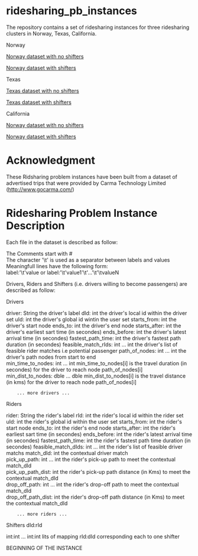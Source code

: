 # ridesharing_pb_instances

The repository contains a set of ridesharing instances for three ridesharing clusters in Norway, Texas, California.

Norway

<a href="http://ucc.insight-centre.org/varmant/rsp_instances/Norway_noShifters_dayId1_nbMonths24.tar.gz"> Norway dataset with no shifters  </a>

<a href="http://ucc.insight-centre.org/varmant/rsp_instances/Norway_withShifters_dayId1_nbMonths24.tar.gz"> Norway dataset with shifters </a>

Texas

<a href="http://ucc.insight-centre.org/varmant/rsp_instances/Texas_noShifters_dayId1_nbMonths9.tar.gz"> Texas dataset with no shifters </a>

<a href="http://ucc.insight-centre.org/varmant/rsp_instances/Texas_withShifters_dayId1_nbMonths9.tar.gz"> Texas dataset with shifters </a>

California

<a href="http://ucc.insight-centre.org/varmant/rsp_instances/California_noShifters_dayId1_nbMonths9.tar.gz"> Norway dataset with no shifters </a>

<a href="http://ucc.insight-centre.org/varmant/rsp_instances/California_withShifters_dayId1_nbMonths9.tar.gz"> Norway dataset with shifters</a>



# Acknowledgment

These Ridsharing problem instances have been built from a dataset of advertised trips that were provided by Carma Technology Limited (http://www.gocarma.com/)

# Ridesharing Problem Instance Description

Each file in the dataset is described as follow:

The Comments start with #  
The character '\t' is used as a separator between labels and values  
Meaningfull lines have the following form:  
     label:'\t'value or 
     label:'\t'value1'\t'...'\t'\tvalueN 

Drivers, Riders and Shifters (i.e. drivers willing to become passengers) are described as follow:

Drivers 

 driver:  String                         the driver's label
  dId:  int                              the driver's local id within the driver set 
  uId:  int                              the driver's global id wintin the user set
  starts_from:  int                      the driver's start node 
  ends_to:  int                          the driver's end node 
  starts_after:  int                     the driver's earliest sart time (in secondes)
  ends_before:  int                      the driver's latest arrival time (in secondes)
  fastest_path_time:  int                the driver's fastest path duration (in secondes)
  feasible_match_rIds:  int ... int      the driver's list of feasible rider matches i.e potential passenger 
  path_of_nodes:  int ... int            the driver's path nodes from start to end  
  min_time_to_nodes:  int ... int        min_time_to_nodes[i] is the travel duration (in secondes) for the driver to reach node path_of_nodes[i]  
  min_dist_to_nodes:  dble ... dble      min_dist_to_nodes[i] is the travel distance (in kms) for the driver to reach node path_of_nodes[i]  

 		... more drivers ...


 Riders
 
 rider:  String                          the rider's label 
  rId:  int                              the rider's local id  within the rider set 
  uId:  int                              the rider's global id  within the user set
  starts_from:  int                      the rider's start node 
  ends_to:  int                          the rider's end node 
  starts_after:  int                     the rider's  earliest sart time (in secondes)
  ends_before:  int                      the rider's latest arrival time (in secondes)
  fastest_path_time:  int                the rider's fastest path time duration (in secondes)
  feasible_match_dIds:  int ... int      the rider's list of feasible driver matchs 
  match_dId:  int                       the contextual driver match  
  pick_up_path:  int ... int           the rider's pick-up path to meet the contextual match_dId  
  pick_up_path_dist:  int              the rider's pick-up path distance (in Kms) to meet the contextual match_dId  
  drop_off_path:  int ... int          the rider's drop-off path to meet the contextual match_dId  
  drop_off_path_dist:  int             the rider's drop-off path distance (in Kms) to meet the contextual match_dId  

		... more riders ...


 Shifters dId:rId 

int:int	... int:int    					lits of mapping rId:dId corresponding each to one shifter 


   BEGINNING OF THE INSTANCE 




